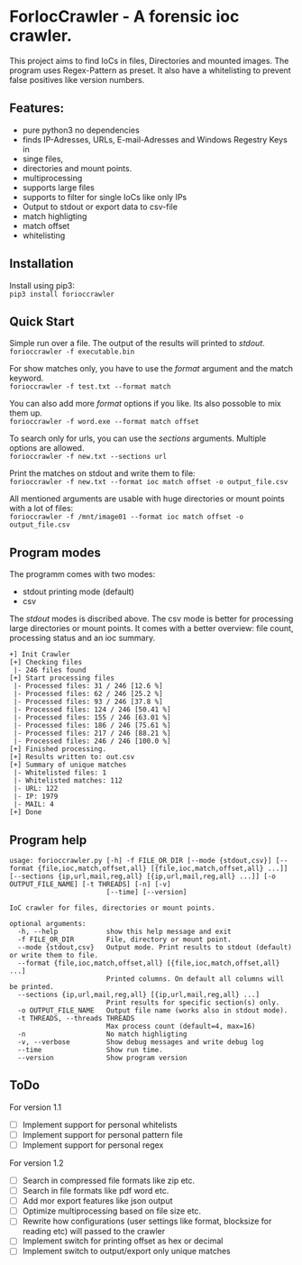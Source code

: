 # ForIocCrawler - A forensic ioc crawler.

This project aims to find IoCs in files, Directories and mounted images. The program uses Regex-Pattern as preset. 
It also have a whitelisting to prevent false positives like version numbers.

## Features:
- pure python3 no dependencies
- finds IP-Adresses, URLs, E-mail-Adresses and Windows Regestry Keys in
- singe files,
- directories and mount points.
- multiprocessing
- supports large files
- supports to filter for single IoCs like only IPs
- Output to stdout or export data to csv-file
- match highligting
- match offset
- whitelisting

## Installation

Install using pip3:<br>
`pip3 install forioccrawler`

## Quick Start

Simple run over a file. The output of the results will printed to *stdout*.<br>
`forioccrawler -f executable.bin`

For show matches only, you have to use the *format* argument and the match keyword.<br>
`forioccrawler -f test.txt --format match`

You can also add more *format* options if you like. Its also possoble to mix them up.<br>
`forioccrawler -f word.exe --format match offset`

To search only for urls, you can use the *sections* arguments. Multiple options are allowed.<br>
`forioccrawler -f new.txt --sections url`

Print the matches on stdout and write them to file:<br>
`forioccrawler -f new.txt --format ioc match offset -o output_file.csv`

All mentioned arguments are usable with huge directories or mount points with a lot of files:<br>
`forioccrawler -f /mnt/image01 --format ioc match offset -o output_file.csv`

## Program modes

The programm comes with two modes:
* stdout printing mode (default)
* csv

The *stdout* modes is discribed above. The csv mode is better for processing large directories or mount points.
It comes with a better overview: file count, processing status and an ioc summary.

```
+] Init Crawler
[+] Checking files
 |- 246 files found
[+] Start processing files
 |- Processed files: 31 / 246 [12.6 %]
 |- Processed files: 62 / 246 [25.2 %]
 |- Processed files: 93 / 246 [37.8 %]
 |- Processed files: 124 / 246 [50.41 %]
 |- Processed files: 155 / 246 [63.01 %]
 |- Processed files: 186 / 246 [75.61 %]
 |- Processed files: 217 / 246 [88.21 %]
 |- Processed files: 246 / 246 [100.0 %]
[+] Finished processing.
[+] Results written to: out.csv
[+] Summary of unique matches
 |- Whitelisted files: 1
 |- Whitelisted matches: 112
 |- URL: 122
 |- IP: 1979
 |- MAIL: 4
[+] Done
```

## Program help
```
usage: forioccrawler.py [-h] -f FILE_OR_DIR [--mode {stdout,csv}] [--format {file,ioc,match,offset,all} [{file,ioc,match,offset,all} ...]] [--sections {ip,url,mail,reg,all} [{ip,url,mail,reg,all} ...]] [-o OUTPUT_FILE_NAME] [-t THREADS] [-n] [-v]
                        [--time] [--version]

IoC crawler for files, directories or mount points.

optional arguments:
  -h, --help            show this help message and exit
  -f FILE_OR_DIR        File, directory or mount point.
  --mode {stdout,csv}   Output mode. Print results to stdout (default) or write them to file.
  --format {file,ioc,match,offset,all} [{file,ioc,match,offset,all} ...]
                        Printed columns. On default all columns will be printed.
  --sections {ip,url,mail,reg,all} [{ip,url,mail,reg,all} ...]
                        Print results for specific section(s) only.
  -o OUTPUT_FILE_NAME   Output file name (works also in stdout mode).
  -t THREADS, --threads THREADS
                        Max process count (default=4, max=16)
  -n                    No match highligting
  -v, --verbose         Show debug messages and write debug log
  --time                Show run time.
  --version             Show program version

```

## ToDo
For version 1.1
- [ ] Implement support for personal whitelists
- [ ] Implement support for personal pattern file
- [ ] Implement support for personal regex

For version 1.2
- [ ] Search in compressed file formats like zip etc.
- [ ] Search in file formats like pdf word etc.
- [ ] Add mor export features like json output
- [ ] Optimize multiprocessing based on file size etc.
- [ ] Rewrite how configurations (user settings like format, blocksize for reading etc) will passed to the crawler
- [ ] Implement switch for printing offset as hex or decimal
- [ ] Implement switch to output/export only unique matches
